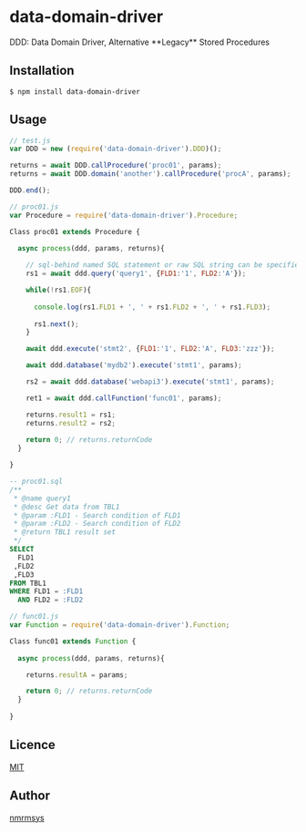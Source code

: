 data-domain-driver
====
DDD: Data Domain Driver, Alternative \*\*Legacy\*\* Stored Procedures

## Installation
```
$ npm install data-domain-driver
```

## Usage
```javascript
// test.js
var DDD = new (require('data-domain-driver').DDD)();

returns = await DDD.callProcedure('proc01', params);
returns = await DDD.domain('another').callProcedure('procA', params);

DDD.end();
```
```javascript
// proc01.js
var Procedure = require('data-domain-driver').Procedure;

Class proc01 extends Procedure {

  async process(ddd, params, returns){
    
    // sql-behind named SQL statement or raw SQL string can be specified
    rs1 = await ddd.query('query1', {FLD1:'1', FLD2:'A'});

    while(!rs1.EOF){
      
      console.log(rs1.FLD1 + ', ' + rs1.FLD2 + ', ' + rs1.FLD3);
      
      rs1.next();
    }

    await ddd.execute('stmt2', {FLD1:'1', FLD2:'A', FLD3:'zzz'});

    await ddd.database('mydb2').execute('stmt1', params);

    rs2 = await ddd.database('webapi3').execute('stmt1', params);

    ret1 = await ddd.callFunction('func01', params);

    returns.result1 = rs1;
    returns.result2 = rs2;
    
    return 0; // returns.returnCode
  }

}
```
```SQL
-- proc01.sql
/**
 * @name query1
 * @desc Get data from TBL1
 * @param :FLD1 - Search condition of FLD1
 * @param :FLD2 - Search condition of FLD2
 * @return TBL1 result set
 */
SELECT
  FLD1
 ,FLD2
 ,FLD3
FROM TBL1
WHERE FLD1 = :FLD1
  AND FLD2 = :FLD2
```
```javascript
// func01.js
var Function = require('data-domain-driver').Function;

Class func01 extends Function {
  
  async process(ddd, params, returns){

    returns.resultA = params;

    return 0; // returns.returnCode
  }
  
}
```

## Licence

[MIT](http://opensource.org/licenses/mit-license.php)

## Author

[nmrmsys](https://github.com/nmrmsys)